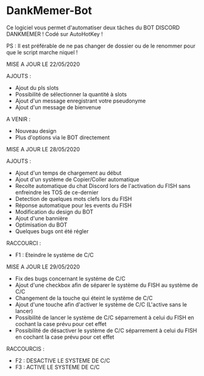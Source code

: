 # DankMemer-Bot

Ce logiciel vous permet d'automatiser deux tâches du BOT DISCORD DANKMEMER ! 
Codé sur AutoHotKey !



PS : Il est préférable de ne pas changer de dossier ou de le renommer pour que le script marche niquel ! 

MISE A JOUR LE 22/05/2020 

AJOUTS :

- Ajout du pls slots
- Possibilité de sélectionner la quantité à slots
- Ajout d'un message enregistrant votre pseudonyme
- Ajout d'un message de bienvenue

A VENIR :

- Nouveau design
- Plus d'options via le BOT directement

MISE A JOUR LE 28/05/2020

AJOUTS :

- Ajout d'un temps de chargement au début
- Ajout d'un système de Copier/Coller automatique
- Recolte automatique du chat Discord lors de l'activation du FISH sans enfreindre les TOS de ce-dernier
- Detection de quelques mots clefs lors du FISH
- Réponse automatique pour les events du FISH 
- Modification du design du BOT
- Ajout d'une bannière
- Optimisation du BOT
- Quelques bugs ont été régler 

RACCOURCI : 
- F1 : Eteindre le système de C/C

MISE A JOUR LE 29/05/2020

- Fix des bugs concernant le systéme de C/C
- Ajout d'une checkbox afin de séparer le système du FISH au système de C/C
- Changement de la touche qui éteint le système de C/C
- Ajout d'une touche afin d'activer le système de C/C (L'active sans le lancer)
- Possibilité de lancer le système de C/C séparrement à celui du FISH en cochant la case prévu pour cet effet 
- Possibilité de désactiver le système de C/C séparrement à celui du FISH en cochant la case prévu pour cet effet 

RACCOURCIS : 
- F2 : DESACTIVE LE SYSTEME DE C/C
- F3 : ACTIVE LE SYSTEME DE C/C
